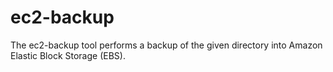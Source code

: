 # ec2-backup
The ec2-backup tool performs a backup of the given directory into Amazon      Elastic Block Storage (EBS).

